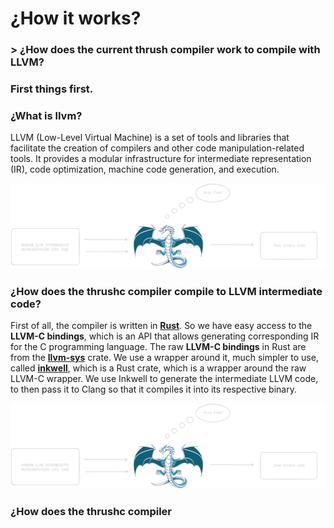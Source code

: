 # ¿How it works?

### > ¿How does the current thrush compiler work to compile with **LLVM**?

### First things first.

### ¿What is llvm?

LLVM (Low-Level Virtual Machine) is a set of tools and libraries that facilitate the creation of compilers and other code manipulation-related tools. It provides a modular infrastructure for intermediate representation (IR), code optimization, machine code generation, and execution.

<p align="center">
  <img src= "https://github.com/thrushlang/how-it-works/blob/master/assets/what da heck is llvm.png" alt= "logo" style= "width: 2hv; height: 2hv;"> </img>
</p>

### ¿How does the thrushc compiler compile to LLVM intermediate code?

First of all, the compiler is written in **[Rust](https://www.rust-lang.org/)**. So we have easy access to the **LLVM-C bindings**, which is an API that allows generating corresponding IR for the C programming language. The raw **LLVM-C bindings** in Rust are from the **[llvm-sys](https://gitlab.com/taricorp/llvm-sys.rs)** crate. We use a wrapper around it, much simpler to use, called **[inkwell](https://github.com/TheDan64/inkwell)**, which is a Rust crate, which is a wrapper around the raw LLVM-C wrapper. We use Inkwell to generate the intermediate LLVM code, to then pass it to Clang so that it compiles it into its respective binary.

<p align="center">
  <img src= "https://github.com/thrushlang/how-it-works/blob/master/assets/what da heck is llvm.png" alt= "logo" style= "width: 2hv; height: 2hv;"> </img>
</p>

### ¿How does the thrushc compiler 
